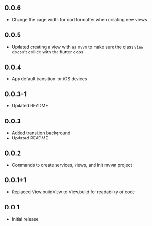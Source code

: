 ## 0.0.6

* Change the page width for dart formatter when creating new views

## 0.0.5

* Updated creating a view with `as mvvm` to make sure the class `View` doesn't collide with the flutter class

## 0.0.4

* App default transition for iOS devices

## 0.0.3-1

* Updated README

## 0.0.3

* Added transition background
* Updated README

## 0.0.2

* Commands to create services, views, and init mvvm project

## 0.0.1+1

* Replaced View.buildView to View.build for readability of code

## 0.0.1

* Initial release